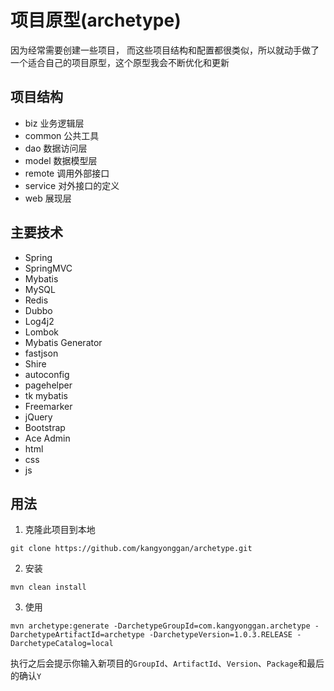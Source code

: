 # 项目原型(archetype)
因为经常需要创建一些项目， 而这些项目结构和配置都很类似，所以就动手做了一个适合自己的项目原型，这个原型我会不断优化和更新

## 项目结构

- biz 业务逻辑层
- common 公共工具
- dao 数据访问层
- model 数据模型层
- remote 调用外部接口
- service 对外接口的定义
- web 展现层

## 主要技术

- Spring
- SpringMVC
- Mybatis
- MySQL
- Redis
- Dubbo
- Log4j2
- Lombok
- Mybatis Generator
- fastjson
- Shire
- autoconfig
- pagehelper
- tk mybatis
- Freemarker
- jQuery
- Bootstrap
- Ace Admin
- html
- css
- js

## 用法

1. 克隆此项目到本地

```
git clone https://github.com/kangyonggan/archetype.git
```

2. 安装

```
mvn clean install
```

3. 使用

```
mvn archetype:generate -DarchetypeGroupId=com.kangyonggan.archetype -DarchetypeArtifactId=archetype -DarchetypeVersion=1.0.3.RELEASE -DarchetypeCatalog=local
```

执行之后会提示你输入新项目的`GroupId`、`ArtifactId`、`Version`、`Package`和最后的确认`Y`

